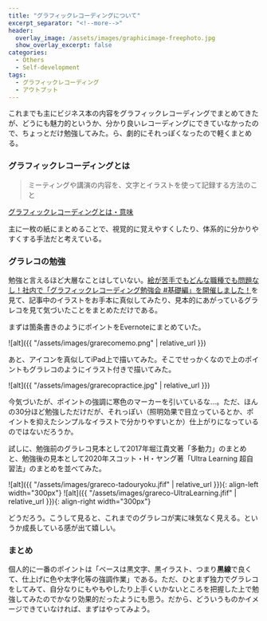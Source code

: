 ```yaml
---
title: "グラフィックレコーディングについて"
excerpt_separator: "<!--more-->"
header:
  overlay_image: /assets/images/graphicimage-freephoto.jpg
  show_overlay_excerpt: false
categories:
  - Others
  - Self-development
tags:
  - グラフィックレコーディング
  - アウトプット
---
```


これまでも主にビジネス本の内容をグラフィックレコーディングでまとめてきたが、どうにも魅力的というか、分かり良いレコーディングにできていなかったので、ちょっとだけ勉強してみた。ら、劇的にそれっぽくなったので軽くまとめる。

### グラフィックレコーディングとは

>ミーティングや講演の内容を、文字とイラストを使って記録する方法のこと

[グラフィックレコーディングとは・意味](https://ideasforgood.jp/glossary/graphic-recording/#:~:text=%E3%83%9F%E3%83%BC%E3%83%86%E3%82%A3%E3%83%B3%E3%82%B0%E3%82%84%E8%AC%9B%E6%BC%94%E3%81%AE%E5%86%85%E5%AE%B9,%E3%82%8C%E3%82%8B%E3%82%B9%E3%82%BF%E3%82%A4%E3%83%AB%E3%81%8C%E4%B8%80%E8%88%AC%E7%9A%84%E3%80%82)

主に一枚の紙にまとめることで、視覚的に覚えやすくしたり、体系的に分かりやすくする手法だと考えている。

### グラレコの勉強

勉強と言えるほど大層なことはしていない。[絵が苦手でもどんな職種でも問題なし！社内で「グラフィックレコーディング勉強会 #基礎編」を開催しました！](https://goodpatch.com/blog/graphic-recording-study-group/)を見て、記事中のイラストをお手本に真似してみたり、見本的にあがっているグラレコを見て気づいたことをまとめただけである。

まずは箇条書きのようにポイントをEvernoteにまとめていた。

![alt]({{ "/assets/images/grarecomemo.png" | relative_url }})

あと、アイコンを真似してiPad上で描いてみた。そこでせっかくなので上のポイントもグラレコのようにイラスト付きで描いてみた。

![alt]({{ "/assets/images/grarecopractice.jpg" | relative_url }})

今気づいたが、ポイントの強調に寒色のマーカーを引いているな...。ただ、ほんの30分ほど勉強しただけだが、それっぽい（照明効果で目立っているとか、ポイントを抑えたシンプルなイラストで分かりやすいとか）仕上がりになっているのではないだろうか。

試しに、勉強前のグラレコ見本として2017年堀江貴文著「多動力」のまとめと、勉強後の見本として2020年スコット・H・ヤング著「Ultra Learning 超自習法」のまとめを並べてみた。

![alt]({{ "/assets/images/grareco-tadouryoku.jfif" | relative_url }}){: align-left width="300px"}
![alt]({{ "/assets/images/grareco-UltraLearning.jfif" | relative_url }}){: align-right width="300px"}

どうだろう。こうして見ると、これまでのグラレコが実に味気なく見える。というか成長している感が出て嬉しい。

### まとめ

個人的に一番のポイントは「ベースは黒文字、黒イラスト、つまり**黒線**で良くて、仕上げに色や太字化等の強調作業」である。ただ、ひとまず独力でグラレコをしてみて、自分なりにもやもやしたり上手くいかないところを把握した上で勉強してみたのでかなり効果的だったようにも思う。だから、どういうものかイメージできていなければ、まずはやってみよう。
